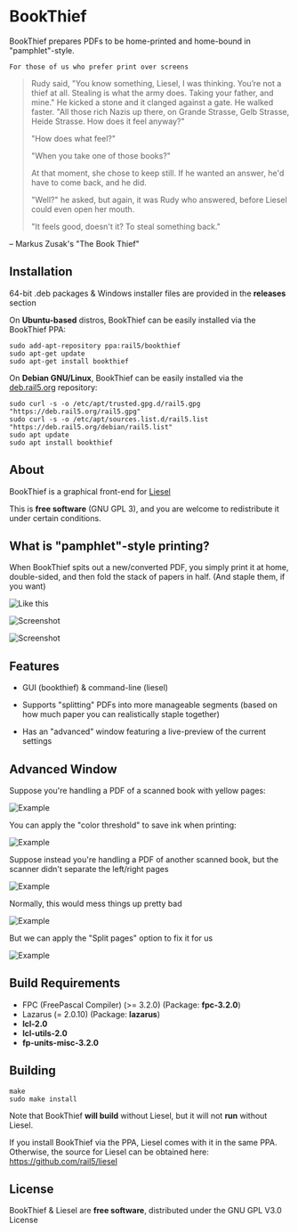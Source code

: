 # BookThief

BookThief prepares PDFs to be home-printed and home-bound in "pamphlet"-style.

    For those of us who prefer print over screens

> Rudy said, "You know something, Liesel, I was thinking. You’re not a thief at all. Stealing is what the army does. Taking your father, and mine." He kicked a stone and it clanged against a gate. He walked faster. "All those rich Nazis up there, on Grande Strasse, Gelb Strasse, Heide Strasse. How does it feel anyway?"
>
> "How does what feel?"
>
> "When you take one of those books?"
>
> At that moment, she chose to keep still. If he wanted an answer, he'd have to come back, and he did.
>
> "Well?" he asked, but again, it was Rudy who answered, before Liesel could even open her mouth.
>
> "It feels good, doesn't it? To steal something back."

– Markus Zusak's "The Book Thief"

## Installation

64-bit .deb packages & Windows installer files are provided in the **releases** section

On **Ubuntu-based** distros, BookThief can be easily installed via the BookThief PPA:

```
sudo add-apt-repository ppa:rail5/bookthief
sudo apt-get update
sudo apt-get install bookthief
```

On **Debian GNU/Linux**, BookThief can be easily installed via the [deb.rail5.org](https://deb.rail5.org) repository:

```
sudo curl -s -o /etc/apt/trusted.gpg.d/rail5.gpg "https://deb.rail5.org/rail5.gpg"
sudo curl -s -o /etc/apt/sources.list.d/rail5.list "https://deb.rail5.org/debian/rail5.list"
sudo apt update
sudo apt install bookthief
```

## About

BookThief is a graphical front-end for [Liesel](https://github.com/rail5/liesel)

This is **free software** (GNU GPL 3), and you are welcome to redistribute it under certain conditions.

## What is "pamphlet"-style printing?

When BookThief spits out a new/converted PDF, you simply print it at home, double-sided, and then fold the stack of papers in half. (And staple them, if you want)

![Like this](https://cdn.zmescience.com/wp-content/uploads/2014/07/folding_paper.jpg)

![Screenshot](./bookthief-screenshot1.png)

![Screenshot](./bookthief-screenshot2.png)

## Features

- GUI (bookthief) & command-line (liesel)

- Supports "splitting" PDFs into more manageable segments (based on how much paper you can realistically staple together)

- Has an "advanced" window featuring a live-preview of the current settings

## Advanced Window

Suppose you're handling a PDF of a scanned book with yellow pages:

![Example](./bookthief-screenshot3.png)

You can apply the "color threshold" to save ink when printing:

![Example](./bookthief-screenshot4.png)

Suppose instead you're handling a PDF of another scanned book, but the scanner didn't separate the left/right pages

![Example](./doubled-example.png)

Normally, this would mess things up pretty bad

![Example](./bookthief-screenshot5.png)

But we can apply the "Split pages" option to fix it for us

![Example](./bookthief-screenshot6.png)


## Build Requirements

- FPC (FreePascal Compiler) (>= 3.2.0) (Package: **fpc-3.2.0**)
- Lazarus (= 2.0.10) (Package: **lazarus**)
- **lcl-2.0**
- **lcl-utils-2.0**
- **fp-units-misc-3.2.0**

## Building
```
make
sudo make install
```

Note that BookThief **will build** without Liesel, but it will not **run** without Liesel.

If you install BookThief via the PPA, Liesel comes with it in the same PPA. Otherwise, the source for Liesel can be obtained here: https://github.com/rail5/liesel
## License

BookThief & Liesel are **free software**, distributed under the GNU GPL V3.0 License

